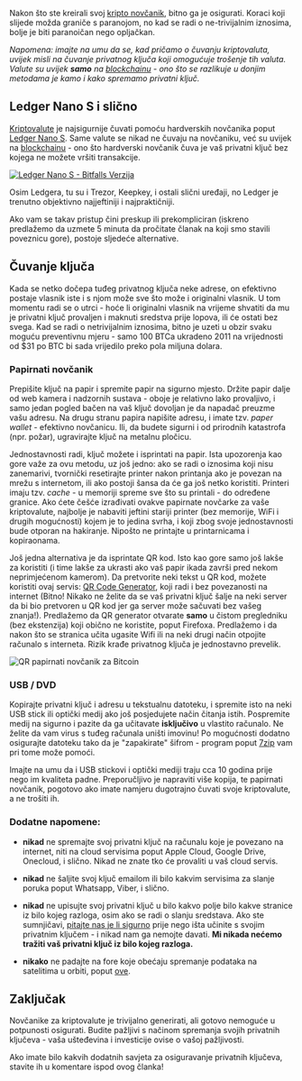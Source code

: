 Nakon što ste kreirali svoj [kripto novčanik][wallet], bitno ga je osigurati. Koraci koji slijede možda graniče s paranojom, no kad se radi o ne-trivijalnim iznosima, bolje je biti paranoičan nego opljačkan.

_Napomena: imajte na umu da se, kad pričamo o čuvanju kriptovaluta, uvijek misli na čuvanje privatnog ključa koji omogućuje trošenje tih valuta. Valute su uvijek **samo** na [blockchainu][bc] - ono što se razlikuje u donjim metodama je kamo i kako spremamo privatni ključ._

## Ledger Nano S i slično

[Kriptovalute][cc] je najsigurnije čuvati pomoću hardverskih novčanika poput [Ledger Nano S][ledger]. Same valute se nikad ne čuvaju na novčaniku, već su uvijek na [blockchainu][bc] - ono što hardverski novčanik čuva je vaš privatni ključ bez kojega ne možete vršiti transakcije.

[![Ledger Nano S - Bitfalls Verzija](https://bitfalls.com/wp-content/uploads/2017/09/01.jpg)][ledger]

Osim Ledgera, tu su i Trezor, Keepkey, i ostali slični uređaji, no Ledger je trenutno objektivno najjeftiniji i najpraktičniji.

Ako vam se takav pristup čini preskup ili prekompliciran (iskreno predlažemo da uzmete 5 minuta da pročitate članak na koji smo stavili poveznicu gore), postoje sljedeće alternative.

## Čuvanje ključa

Kada se netko dočepa tuđeg privatnog ključa neke adrese, on efektivno postaje vlasnik iste i s njom može sve što može i originalni vlasnik. U tom momentu radi se o utrci - hoće li originalni vlasnik na vrijeme shvatiti da mu je privatni ključ provaljen i maknuti sredstva prije lopova, ili će ostati bez svega. Kad se radi o netrivijalnim iznosima, bitno je uzeti u obzir svaku moguću preventivnu mjeru - samo 100 BTCa ukradeno 2011 na vrijednosti od $31 po BTC bi sada vrijedilo preko pola miljuna dolara.

### Papirnati novčanik

Prepišite ključ na papir i spremite papir na sigurno mjesto. Držite papir dalje od web kamera i nadzornih sustava - oboje je relativno lako provaljivo, i samo jedan pogled bačen na vaš ključ dovoljan je da napadač preuzme vašu adresu. Na drugu stranu papira napišite adresu, i imate tzv. _paper wallet_ - efektivno novčanicu. Ili, da budete sigurni i od prirodnih katastrofa (npr. požar), ugravirajte ključ na metalnu pločicu.

Jednostavnosti radi, ključ možete i isprintati na papir. Ista upozorenja kao gore važe za ovu metodu, uz još jedno: ako se radi o iznosima koji nisu zanemarivi, tvornički resetirajte printer nakon printanja ako je povezan na mrežu s internetom, ili ako postoji šansa da će ga još netko koristiti. Printeri imaju tzv. _cache_ - u memoriji spreme sve što su printali - do određene granice. Ako ćete češće izrađivati ovakve papirnate novčarke za vaše kriptovalute, najbolje je nabaviti jeftini stariji printer (bez memorije, WiFi i drugih mogućnosti) kojem je to jedina svrha, i koji zbog svoje jednostavnosti bude otporan na hakiranje. Nipošto ne printajte u printarnicama i kopiraonama.

Još jedna alternativa je da isprintate QR kod. Isto kao gore samo još lakše za koristiti (i time lakše za ukrasti ako vaš papir ikada završi pred nekom neprimjećenom kamerom). Da pretvorite neki tekst u QR kod, možete koristiti ovaj servis: [QR Code Generator](https://www.the-qrcode-generator.com/), koji radi i bez povezanosti na internet (Bitno! Nikako ne želite da se vaš privatni ključ šalje na neki server da bi bio pretvoren u QR kod jer ga server može sačuvati bez vašeg znanja!). Predlažemo da QR generator otvarate **samo** u čistom pregledniku (bez ekstenzija) koji obično ne koristite, poput Firefoxa. Predlažemo i da nakon što se stranica učita ugasite Wifi ili na neki drugi način otpojite računalo s interneta. Rizik krađe privatnog ključa je jednostavno prevelik.

![QR papirnati novčanik za Bitcoin](https://bitfalls.com/wp-content/uploads/2017/09/02-2.png)

### USB / DVD

Kopirajte privatni ključ i adresu u tekstualnu datoteku, i spremite isto na neki USB stick ili optički medij ako još posjedujete način čitanja istih. Pospremite medij na sigurno i pazite da ga učitavate **isključivo** u vlastito računalo. Ne želite da vam virus s tuđeg računala uništi imovinu! Po mogućnosti dodatno osigurajte datoteku tako da je "zapakirate" šifrom - program poput [7zip](http://www.7-zip.org/download.html) vam pri tome može pomoći.

Imajte na umu da i USB stickovi i optički mediji traju cca 10 godina prije nego im kvaliteta padne. Preporučljivo je napraviti više kopija, te papirnati novčanik, pogotovo ako imate namjeru dugotrajno čuvati svoje kriptovalute, a ne trošiti ih.

### Dodatne napomene:

- **nikad** ne spremajte svoj privatni ključ na računalu koje je povezano na internet, niti na cloud servisima poput Apple Cloud, Google Drive, Onecloud, i slično. Nikad ne znate tko će provaliti u vaš cloud servis.

- **nikad** ne šaljite svoj ključ emailom ili bilo kakvim servisima za slanje poruka poput Whatsapp, Viber, i slično.

- **nikad** ne upisujte svoj privatni ključ u bilo kakvo polje bilo kakve stranice iz bilo kojeg razloga, osim ako se radi o slanju sredstava. Ako ste sumnjičavi, [pitajte nas je li sigurno](mailto:contact@bitfalls.com) prije nego išta učinite s svojim privatnim ključem - i nikad nam ga nemojte davati. **Mi nikada nećemo tražiti vaš privatni ključ iz bilo kojeg razloga.**

- **nikako** ne padajte na fore koje obećaju spremanje podataka na satelitima u orbiti, poput [ove](http://connectx.com/).

## Zaključak

Novčanike za kriptovalute je trivijalno generirati, ali gotovo nemoguće u potpunosti osigurati. Budite pažljivi s načinom spremanja svojih privatnih ključeva - vaša ušteđevina i investicije ovise o vašoj pažljivosti.

Ako imate bilo kakvih dodatnih savjeta za osiguravanje privatnih ključeva, stavite ih u komentare ispod ovog članka!

[wallet]: https://bitfalls.com/hr/2017/08/31/what-cryptocurrency-wallet/
[cc]: https://bitfalls.com/hr/2017/08/20/cryptocurrency/
[ledger]: https://bitfalls.com/hr/2017/09/08/hardware-wallets-like-ledger-nano-s-work/
[bc]: https://bitfalls.com/hr/2017/08/20/blockchain-explained-blockchain-works/